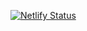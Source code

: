 [![Netlify Status](https://api.netlify.com/api/v1/badges/a9f985f3-3d99-4ab4-a1d1-75a3938d8abc/deploy-status)](https://app.netlify.com/sites/spectacular-sunshine-754566/deploys)
